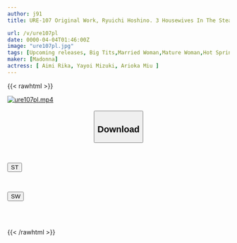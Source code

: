 ```yaml
---
author: j91
title: URE-107 Original Work, Ryuichi Hoshino. 3 Housewives In The Steamy Hot Springs. Over 100,000 Downloads!! A Spectacular Bondage Gangbang Drama!! Housewives Relaxing On A Trip Are Mercilessly Beaten Down And Corrupted In The Rape Training!! Faithfully Adapted Into A Live-action Film By Madonna!!!

url: /v/ure107pl
date: 0000-04-04T01:46:00Z
image: "ure107pl.jpg"
tags: [Upcoming releases, Big Tits,Married Woman,Mature Woman,Hot Spring,Original Collaboration	]
maker: [Madonna]
actress: [ Aimi Rika, Yayoi Mizuki, Arioka Miu ]
---
```



{{< rawhtml >}}

<div class="video" data-videoid="pending_link.html">
    <a href="javascript:;">
        <img src="/v/ure107pl/ure107pl.jpg" width="WIDTH" height="HEIGHT" alt="ure107pl.mp4" loading="lazy">
    </a>
</div>

<script type="text/javascript" src="https://j91.asia/asset/on-demand-pend.js"></script>

<br>
  <link rel="stylesheet" href="https://j91.asia/asset/bs5.css">
  
  <center>
  <button class="btn btn-primary" type="button" data-bs-toggle="collapse" data-bs-target=".multi-collapse" aria-expanded="false" aria-controls="multiCollapseExample1 multiCollapseExample2"><h2>Download</h2></button></center>
</p>
<div class="row">
  <div class="col">
    <div class="collapse multi-collapse" id="multiCollapseExample1">
      <div class="card card-body">
	      	      <br>
<div class="buttons">  
<p><a href="https://j91.asia/pending_link.html" target="_blank"><button class="btn-hover color-3"><i class="fa fa-download"></i> ST</button></a></p></div>
    </div>
  </div>
</div>
  <div class="col">
    <div class="collapse multi-collapse" id="multiCollapseExample2">
      <div class="card card-body">
	      <br>
<div class="buttons">
<p><a href="https://j91.asia/pending_link.html" target="_blank"><button class="btn-hover color-2"><i class="fa fa-download"></i> SW</button></a></p></div>
<br><br>
      </div>
    </div>
  </div>
</div>

{{< /rawhtml >}}